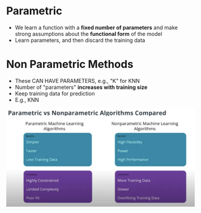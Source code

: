 
# Parametric
* We learn a function with a **fixed number of parameters** and make strong assumptions about the **functional form** of the model 
* Learn parameters, and then discard the training data

# Non Parametric Methods
- These CAN HAVE PARAMETERS, e.g., "K" for KNN 
- Number of "parameters" **increases with training size**
- Keep training data for prediction
- E.g., KNN

<img src="imgs/Pasted image 20250927100805.png">